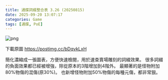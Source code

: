 ```yaml
---
title: 通牒詞綴整合表 3.26 (20250815)
date: 2025-09-20 13:07:17
categories: Game
tags: [通牒, PoE]
---
```

![png](https://i.postimg.cc/sVnPWFzV/Ultimatum-Data20250815.png)

下載原圖 https://postimg.cc/bDqvkLxH

簡化濃縮成一張圖表，方便快速檢閱，用於速查賣場雕刻的詞綴效果。
很多詞綴的負面效果都已經被增強，除從原本的3階增加到4階外。
最顯著的是怪物附加80%物傷的混傷(原30%)。
也新增怪物附加50%物傷的每種元傷，都非常狠。